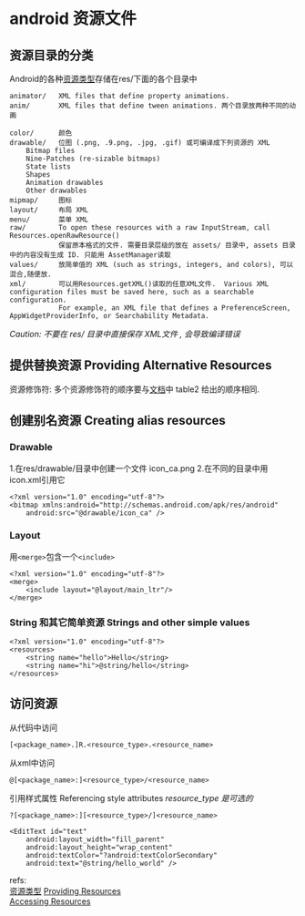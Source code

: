 # android 资源文件

## 资源目录的分类
Android的各种[资源类型][2]存储在res/下面的各个目录中

	animator/	XML files that define property animations.
	anim/	    XML files that define tween animations. 两个目录放两种不同的动画 

	color/	    颜色
	drawable/	位图 (.png, .9.png, .jpg, .gif) 或可编译成下列资源的 XML
		Bitmap files
		Nine-Patches (re-sizable bitmaps)
		State lists
		Shapes
		Animation drawables
		Other drawables
	mipmap/	    图标
	layout/	    布局 XML
	menu/	    菜单 XML
	raw/	    To open these resources with a raw InputStream, call Resources.openRawResource()
	            保留原本格式的文件. 需要目录层级的放在 assets/ 目录中, assets 目录中的内容没有生成 ID. 只能用 AssetManager读取
	values/	    放简单值的 XML (such as strings, integers, and colors), 可以混合,随便放.
	xml/        可以用Resources.getXML()读取的任意XML文件.  Various XML configuration files must be saved here, such as a searchable configuration.
				For example, an XML file that defines a PreferenceScreen, AppWidgetProviderInfo, or Searchability Metadata. 
*Caution: 不要在 res/ 目录中直接保存 XML文件 , 会导致编译错误*

## 提供替换资源 Providing Alternative Resources
资源修饰符: 多个资源修饰符的顺序要与[文档][1]中 table2 给出的顺序相同. 

## 创建别名资源  Creating alias resources

### Drawable
1.在res/drawable/目录中创建一个文件 icon_ca.png
2.在不同的目录中用icon.xml引用它

	<?xml version="1.0" encoding="utf-8"?>
	<bitmap xmlns:android="http://schemas.android.com/apk/res/android"
	    android:src="@drawable/icon_ca" />
### Layout
用`<merge>`包含一个`<include>` 

	<?xml version="1.0" encoding="utf-8"?>
	<merge>
	    <include layout="@layout/main_ltr"/>
	</merge>
### String 和其它简单资源  Strings and other simple values

	<?xml version="1.0" encoding="utf-8"?>
	<resources>
	    <string name="hello">Hello</string>
	    <string name="hi">@string/hello</string>
	</resources>

## 访问资源
从代码中访问

	[<package_name>.]R.<resource_type>.<resource_name>
从xml中访问

	@[<package_name>:]<resource_type>/<resource_name>
引用样式属性  Referencing style attributes
*resource_type 是可选的*

	?[<package_name>:][<resource_type>/]<resource_name>

	<EditText id="text"
	    android:layout_width="fill_parent"
	    android:layout_height="wrap_content"
	    android:textColor="?android:textColorSecondary"
	    android:text="@string/hello_world" />


refs:  
[资源类型][2]
[Providing Resources](http://developer.android.com/guide/topics/resources/providing-resources.html)  
[Accessing Resources](http://developer.android.com/guide/topics/resources/accessing-resources.html)



[1]: http://developer.android.com/guide/topics/resources/providing-resources.html#AlternativeResources
[2]: http://developer.android.com/guide/topics/resources/available-resources.html